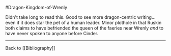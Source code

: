#Dragon-Kingdom-of-Wrenly

Didn't take long to read this.  Good to see more dragon-centric writing... even if it does star the pet of a human leader.  Minor plothole in that Ruskin both claims to have befriended the queen of the faeries near Wrenly *and* to have never spoken to anyone before Cinder.

---
Back to [[Bibliography]]
